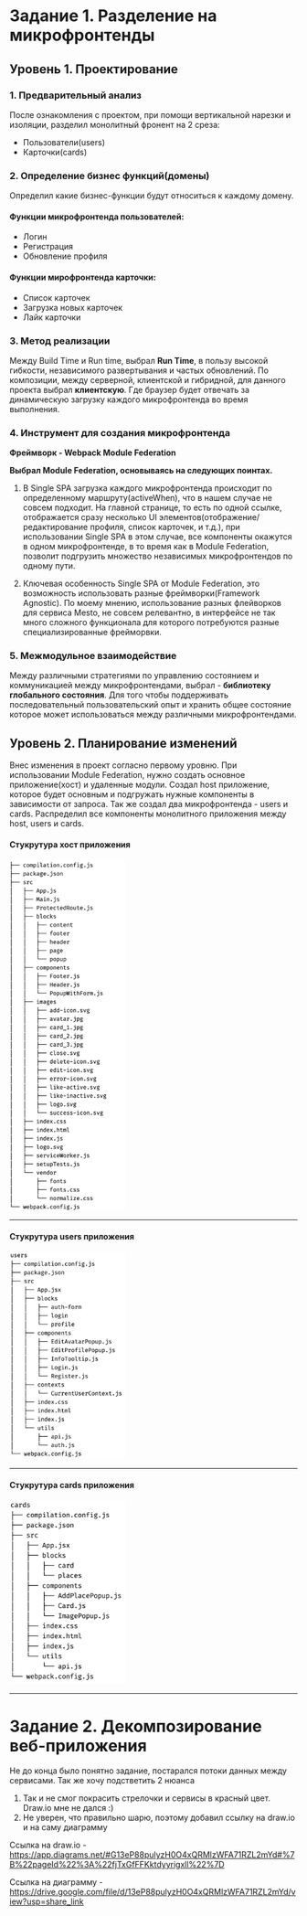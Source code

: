 # Задание 1. Разделение на микрофронтенды

## Уровень 1. Проектирование

### 1. Предварительный анализ
После ознакомления с проектом, при помощи вертикальной нарезки и изоляции, разделил монолитный фронент на 2 среза:
- Пользователи(users)
- Карточки(cards)

### 2. Определение бизнес функций(домены)
Определил какие бизнес-функции будут относиться к каждому домену.
#### Функции микрофронтенда пользователей:
- Логин
- Регистрация
- Обновление профиля

#### Функции мирофронтенда карточки:
- Список карточек
- Загрузка новых карточек
- Лайк карточки

### 3. Метод реализации
Между Build Time и Run time, выбрал **Run Time**, в пользу высокой гибкости, независимого развертывания и частых обновлений.
По композиции, между серверной, клиентской и гибридной, для данного проекта выбрал **клиентскую**.
Где браузер будет отвечать за динамическую загрузку каждого микрофронтенда во время выполнения.

### 4. Инструмент для создания микрофронтенда

**Фреймворк - Webpack Module Federation**

**Выбрал Module Federation, основываясь на следующих поинтах.**

1. В Single SPA загрузка каждого микрофронтенда происходит по определенному маршруту(activeWhen), что в нашем случае не совсем подходит. На главной
странице, то есть по одной ссылке, отображается сразу несколько UI элементов(отображение/редактирование профиля, список карточек, и т.д.), при использовании Single SPA 
в этом случае, все компоненты окажутся в одном микрофронтенде, в то время как в Module Federation, позволит подгрузить множество независимых микрофронтендов по одному пути.

2. Ключевая особенность Single SPA от Module Federation, это возможность использовать разные фреймворки(Framework Agnostic).
По моему мнению, использование разных флейворков для сервиса Mesto, не совсем релевантно,
в интерфейсе не так много сложного функционала для которого потребуются разные специализированные фрейморвки.

### 5. Межмодульное взаимодействие
Между различными стратегиями по управлению состоянием и коммуникацией между микрофронтендами,
выбрал - **библиотеку глобального состояния**. Для того чтобы поддерживать последовательный
пользовательский опыт и хранить общее состояние которое может использоваться между различными микрофронтендами.



## Уровень 2. Планирование изменений
Внес изменения в проект согласно первому уровню. При использовании Module Federation, нужно создать основное приложение(хост) и удаленные модули.
Создал host приложение, которое будет основным и подгружать нужные компоненты в зависимости от запроса. Так же создал два микрофронтенда - users и cards. Распределил все компоненты монолитного приложения между host, users и cards.


#### Стукрутура хост приложения 
<img alt="Host structure" height="40%" src="images/host.png" width="40%"/>

<hr />


#### Стукрутура users приложения
<img alt="Users structure" height="40%" src="images/users.png" width="40%"/>

<hr />

#### Стукрутура cards приложения
<img alt="Cards structure" height="40%" src="images/cards.png" width="40%"/>
<hr />


# Задание 2. Декомпозирование веб-приложения

Не до конца было понятно задание, постарался потоки данных между сервисами. Так же хочу подстветить 2 нюанса
1. Так и не смог покрасить стрелочки и сервисы в красный цвет. Draw.io мне не дался :)
2. Не уверен, что правильно шарю, поэтому добавил ссылку на draw.io и на саму диаграмму

Ссылка на draw.io - https://app.diagrams.net/#G13eP88pulyzH0O4xQRMlzWFA71RZL2mYd#%7B%22pageId%22%3A%22fjTxGfFFKktdyyrigxll%22%7D

Cсылка на диаграмму - https://drive.google.com/file/d/13eP88pulyzH0O4xQRMlzWFA71RZL2mYd/view?usp=share_link

